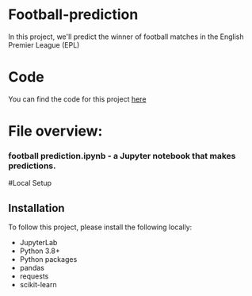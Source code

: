 # Football-prediction
In this project, we'll predict the winner of football matches in the English Premier League (EPL)
# Code
You can find the code for this project [here](http://localhost:8888/notebooks/football%20prediction.ipynb)

# File overview:
### football prediction.ipynb - a Jupyter notebook that makes predictions.
#Local Setup
## Installation
To follow this project, please install the following locally:

* JupyterLab
* Python 3.8+
* Python packages
* pandas
* requests
* scikit-learn
